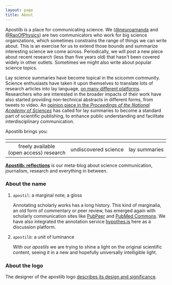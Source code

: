 ```yaml
---
layout: page
title: About
---
```


Apostilb is a place for communicating science. We ([@neuroamanda](https://twitter.com/neuroamanda) and [@RaoOfPhysics](https://twitter.com/RaoOfPhysics)) are two communicators who work for big science organizations, which sometimes constrains the range of things we can write about. This is an exercise for us to extend those bounds and summarize interesting science we come across. Periodically, we will post a new piece about recent research (less than five years old) that hasn't been covered widely in other outlets. Sometimes we might also write about popular science topics.

Lay science summaries have become topical in the scicomm community. Science enthusiasts have taken it upon themselves to translate lots of research articles into lay language, [on many different platforms](https://twitter.com/neuroamanda/lists/scicomm-summaries1). Researchers who are interested in the broader impacts of their work have also started providing non-technical abstracts in different forms, from tweets to video. An [opinion piece in the *Proceedings of the National Academy of Sciences*](http://www.pnas.org/content/112/12/3585) has called for lay summaries to become a standard part of scientific publishing, to enhance public understanding and facilitate interdisciplinary communication.

Apostilb brings you:

| <span class="fa-stack fa-lg"><i class="fa fa-flask fa-stack-2x"></i></span> | <span class="fa-stack fa-lg"><i class="fa fa-eye-slash fa-stack-2x"></i></span> | <span class="fa-stack fa-lg"><i class="fa fa-file-text fa-stack-2x"></i></span> |
| :-----: | :-----: | :-----: |
| freely available <br /> (open access) research | undiscovered science | lay summaries |

**[Apostilb: reflections](http://apostilb.github.io/reflections/)** is our meta-blog about science communication, journalism, research and everything in between.


### About the name

1. `apostil`: a marginal note; a gloss

    Annotating scholarly works has a long history. This kind of marginalia, an old form of commentary or peer review, has emerged again with scholarly communication sites like [PubPeer](https://pubpeer.com/) and [PubMed Commons](http://www.ncbi.nlm.nih.gov/pubmedcommons/). We have also integrated the annotation service [hypothes.is](http://hypothes.is) here as a discussion platform.

2. `apostilb`: a unit of luminance

    With our *apostils* we are trying to shine a light on the original scientific content, seeing it in a new and hopefully universally intelligible light.

### About the logo

The designer of the apostilb logo [describes its design and significance](/about-logo).
